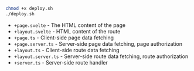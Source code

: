 ```bash
chmod +x deploy.sh
./deploy.sh
```
- `+page.svelte` - The HTML content of the page
- `+layout.svelte` - HTML content of the route
- `+page.ts` - Client-side page data fetching
- `+page.server.ts` - Server-side page data fetching, page authorization
- `+layout.ts` - Client-side route data fetching
- `+layout.server.ts` - Server-side route data fetching, route authorization
- `+server.ts` - Server-side route handler